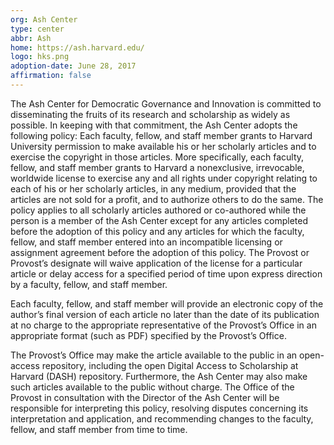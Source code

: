 ```yaml
---
org: Ash Center
type: center
abbr: Ash
home: https://ash.harvard.edu/
logo: hks.png
adoption-date: June 28, 2017
affirmation: false
---
```


The Ash Center for Democratic Governance and Innovation is committed to disseminating the fruits of its research and scholarship as widely as possible. In keeping with that commitment, the Ash Center adopts the following policy: Each faculty, fellow, and staff member grants to Harvard University permission to make available his or her scholarly articles and to exercise the copyright in those articles. More specifically, each faculty, fellow, and staff member grants to Harvard a nonexclusive, irrevocable, worldwide license to exercise any and all rights under copyright relating to each of his or her scholarly articles, in any medium, provided that the articles are not sold for a profit, and to authorize others to do the same. The policy applies to all scholarly articles authored or co-authored while the person is a member of the Ash Center except for any articles completed before the adoption of this policy and any articles for which the faculty, fellow, and staff member entered into an incompatible licensing or assignment agreement before the adoption of this policy. The Provost or Provost’s designate will waive application of the license for a particular article or delay access for a specified period of time upon express direction by a faculty, fellow, and staff member.

Each faculty, fellow, and staff member will provide an electronic copy of the author’s final version of each article no later than the date of its publication at no charge to the appropriate representative of the Provost’s Office in an appropriate format (such as PDF) specified by the Provost’s Office.

The Provost’s Office may make the article available to the public in an open-access repository, including the open Digital Access to Scholarship at Harvard (DASH) repository. Furthermore, the Ash Center may also make such articles available to the public without charge. The Office of the Provost in consultation with the Director of the Ash Center will be responsible for interpreting this policy, resolving disputes concerning its interpretation and application, and recommending changes to the faculty, fellow, and staff member from time to time.
